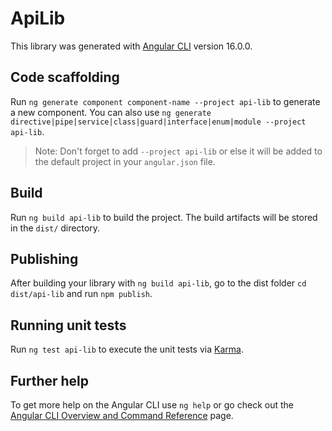 # ApiLib

This library was generated with [Angular CLI](https://github.com/angular/angular-cli) version 16.0.0.

## Code scaffolding

Run `ng generate component component-name --project api-lib` to generate a new component. You can also use `ng generate directive|pipe|service|class|guard|interface|enum|module --project api-lib`.
> Note: Don't forget to add `--project api-lib` or else it will be added to the default project in your `angular.json` file. 

## Build

Run `ng build api-lib` to build the project. The build artifacts will be stored in the `dist/` directory.

## Publishing

After building your library with `ng build api-lib`, go to the dist folder `cd dist/api-lib` and run `npm publish`.

## Running unit tests

Run `ng test api-lib` to execute the unit tests via [Karma](https://karma-runner.github.io).

## Further help

To get more help on the Angular CLI use `ng help` or go check out the [Angular CLI Overview and Command Reference](https://angular.io/cli) page.
